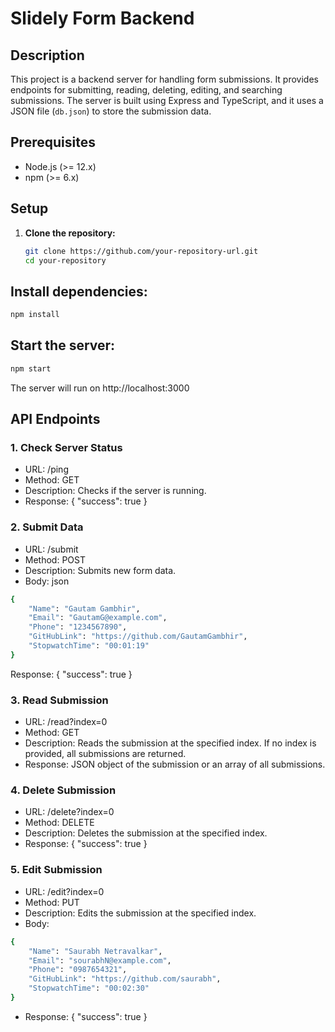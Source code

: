 # Slidely Form Backend

## Description
This project is a backend server for handling form submissions. It provides endpoints for submitting, reading, deleting, editing, and searching submissions. The server is built using Express and TypeScript, and it uses a JSON file (`db.json`) to store the submission data.

## Prerequisites
- Node.js (>= 12.x)
- npm (>= 6.x)

## Setup

1. **Clone the repository:**
   ```bash
   git clone https://github.com/your-repository-url.git
   cd your-repository
## Install dependencies:

```bash
npm install
```
## Start the server:
```bash
npm start
```
The server will run on http://localhost:3000


## API Endpoints
### 1. Check Server Status
- URL: /ping
- Method: GET
- Description: Checks if the server is running.
- Response: { "success": true }
### 2. Submit Data
- URL: /submit
- Method: POST
- Description: Submits new form data.
- Body:
json
```bash
{
    "Name": "Gautam Gambhir",
    "Email": "GautamG@example.com",
    "Phone": "1234567890",
    "GitHubLink": "https://github.com/GautamGambhir",
    "StopwatchTime": "00:01:19"
}
```

Response: { "success": true }

### 3. Read Submission
- URL: /read?index=0
- Method: GET
- Description: Reads the submission at the specified index. If no index is provided, all submissions are returned.
- Response: JSON object of the submission or an array of all submissions.

### 4. Delete Submission
- URL: /delete?index=0
- Method: DELETE
- Description: Deletes the submission at the specified index.
- Response: { "success": true }
### 5. Edit Submission
- URL: /edit?index=0
- Method: PUT
- Description: Edits the submission at the specified index.
- Body:
```bash
{
    "Name": "Saurabh Netravalkar",
    "Email": "sourabhN@example.com",
    "Phone": "0987654321",
    "GitHubLink": "https://github.com/saurabh",
    "StopwatchTime": "00:02:30"
}
```

- Response: { "success": true }
